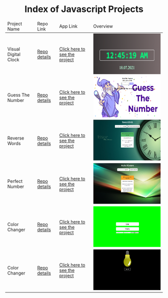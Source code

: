 <p align="center"> 
  
<h1 align="center">Index of Javascript Projects</h1>

</p>

<table>
    <thead>
        <tr>
            <td>Project Name</td>
            <td>Repo Link</td>
            <td>App Link</td>
            <td>Overview</td>
        </tr>
    </thead>
    <tbody>
        <tr>
            <td>Visual Digital Clock</td>
            <td><a href="https://github.com/furkan-cloud/visual-clock" target="_blank">Repo details</a></td>
            <td><a href="https://furkan-cloud.github.io/visual-clock/" target="_blank">Click here to see the project</a></td>
            <td><img style="width:500px;" src="./gifs/visualclock.png" alt="html" height=130></td> 
        </tr>
                <tr>
            <td>Guess The Number</td>
            <td><a href="https://github.com/furkan-cloud/005-Find-the-number" target="_blank">Repo details</a></td>
            <td><a href="https://furkan-cloud.github.io/005-Find-the-number/" target="_blank">Click here to see the project</a></td>
            <td><img style="width:500px;" src="./gifs/guessthenumber.png" alt="html" height=130></td> 
        </tr>
                        <tr>
            <td>Reverse Words</td>
            <td><a href="https://github.com/furkan-cloud/Reverse-Words" target="_blank">Repo details</a></td>
            <td><a href="https://furkan-cloud.github.io/Reverse-Words/" target="_blank">Click here to see the project</a></td>
            <td><img style="width:500px;" src="./gifs/reverse words.png" alt="html" height=130></td> 
        </tr>
                                <tr>
            <td>Perfect Number</td>
            <td><a href="https://github.com/furkan-cloud/Perfect-Number" target="_blank">Repo details</a></td>
            <td><a href="https://furkan-cloud.github.io/Perfect-Number/" target="_blank">Click here to see the project</a></td>
            <td><img style="width:500px;" src="./gifs/perfect numbers.png" alt="html" height=130></td> 
        </tr>
                                        <tr>
            <td>Color Changer</td>
            <td><a href="https://github.com/furkan-cloud/Color-changer" target="_blank">Repo details</a></td>
            <td><a href="https://furkan-cloud.github.io/Color-changer/" target="_blank">Click here to see the project</a></td>
            <td><img style="width:500px;" src="./gifs/colorchanger.png" alt="html" height=130></td> 
        </tr>
                                                <tr>
            <td>Color Changer</td>
            <td><a href="https://github.com/furkan-cloud/light-bulb-on-off" target="_blank">Repo details</a></td>
            <td><a href="https://furkan-cloud.github.io/light-bulb-on-off/" target="_blank">Click here to see the project</a></td>
            <td><img style="width:500px;" src="./gifs/lightbulbonoff.png" alt="html" height=130></td> 
        </tr>
</tbody>
</table>

